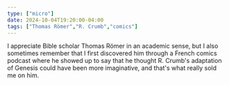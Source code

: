 ```yaml
---
type: ["micro"]
date: 2024-10-04T19:20:00-04:00
tags: ["Thomas Römer","R. Crumb","comics"]
---
```

I appreciate Bible scholar Thomas Römer in an academic sense, but I also sometimes remember that I first discovered him through a French comics podcast where he showed up to say that he thought R. Crumb's adaptation of Genesis could have been more imaginative, and that's what really sold me on him.

